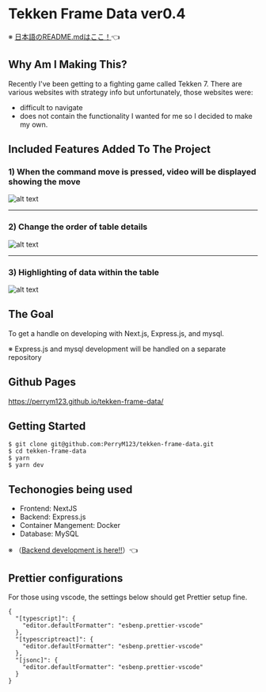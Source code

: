 # Tekken Frame Data ver0.4
※ [日本語のREADME.mdはここ！](README.md)👈

## Why Am I Making This?

Recently I've been getting to a fighting game called Tekken 7. There are various websites with strategy info but unfortunately, those websites were:
- difficult to navigate
- does not contain the functionality I wanted
for me so I decided to make my own.

## Included Features Added To The Project

### 1) When the command move is pressed, video will be displayed showing the move
![alt text](./sampleData/video-moves.gif)

________


### 2) Change the order of table details
![alt text](./sampleData/video-change-order.gif)

________

### 3) Highlighting of data within the table
![alt text](./sampleData/video-highlighting.gif)

## The Goal

To get a handle on developing with Next.js, Express.js, and mysql.

※ Express.js and mysql development will be handled on a separate repository

## Github Pages

https://perrym123.github.io/tekken-frame-data/

## Getting Started

```
$ git clone git@github.com:PerryM123/tekken-frame-data.git
$ cd tekken-frame-data
$ yarn
$ yarn dev
```

## Techonogies being used

- Frontend: NextJS
- Backend: Express.js
- Container Mangement: Docker
- Database: MySQL

※ （[Backend development is here!!](https://github.com/PerryM123/tekken-frame-data-backend)）👈

## Prettier configurations

For those using vscode, the settings below should get Prettier setup fine.

```
{
  "[typescript]": {
    "editor.defaultFormatter": "esbenp.prettier-vscode"
  },
  "[typescriptreact]": {
    "editor.defaultFormatter": "esbenp.prettier-vscode"
  },
  "[jsonc]": {
    "editor.defaultFormatter": "esbenp.prettier-vscode"
  }
}
```

